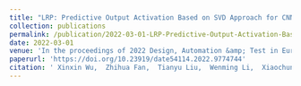 ```yaml
---
title: "LRP: Predictive Output Activation Based on SVD Approach for CNNs Acceleration"
collection: publications
permalink: /publication/2022-03-01-LRP-Predictive-Output-Activation-Based-on-SVD-Approach-for-CNN-s-Acceleration
date: 2022-03-01
venue: 'In the proceedings of 2022 Design, Automation &amp; Test in Europe Conference &amp; Exhibition (DATE)'
paperurl: 'https://doi.org/10.23919/date54114.2022.9774744'
citation: ' Xinxin Wu,  Zhihua Fan,  Tianyu Liu,  Wenming Li,  Xiaochun Ye,  Dongrui Fan, &quot;LRP: Predictive Output Activation Based on SVD Approach for CNNs Acceleration.&quot; In the proceedings of 2022 Design, Automation & Test in Europe Conference & Exhibition (DATE), 2022.'
---
```




